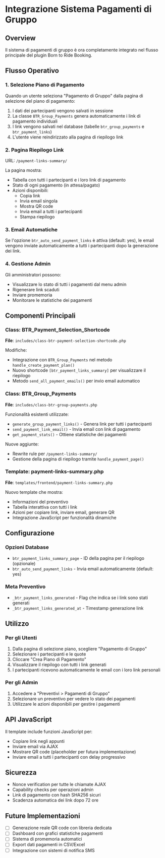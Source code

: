 # Integrazione Sistema Pagamenti di Gruppo

## Overview
Il sistema di pagamenti di gruppo è ora completamente integrato nel flusso principale del plugin Born to Ride Booking.

## Flusso Operativo

### 1. Selezione Piano di Pagamento
Quando un utente seleziona "Pagamento di Gruppo" dalla pagina di selezione del piano di pagamento:

1. I dati dei partecipanti vengono salvati in sessione
2. La classe `BTR_Group_Payments` genera automaticamente i link di pagamento individuali
3. I link vengono salvati nel database (tabelle `btr_group_payments` e `btr_payment_links`)
4. L'utente viene reindirizzato alla pagina di riepilogo link

### 2. Pagina Riepilogo Link
URL: `/payment-links-summary/`

La pagina mostra:
- Tabella con tutti i partecipanti e i loro link di pagamento
- Stato di ogni pagamento (in attesa/pagato)
- Azioni disponibili:
  - Copia link
  - Invia email singola
  - Mostra QR code
  - Invia email a tutti i partecipanti
  - Stampa riepilogo

### 3. Email Automatiche
Se l'opzione `btr_auto_send_payment_links` è attiva (default: yes), le email vengono inviate automaticamente a tutti i partecipanti dopo la generazione dei link.

### 4. Gestione Admin
Gli amministratori possono:
- Visualizzare lo stato di tutti i pagamenti dal menu admin
- Rigenerare link scaduti
- Inviare promemoria
- Monitorare le statistiche dei pagamenti

## Componenti Principali

### Class: BTR_Payment_Selection_Shortcode
**File**: `includes/class-btr-payment-selection-shortcode.php`

Modifiche:
- Integrazione con `BTR_Group_Payments` nel metodo `handle_create_payment_plan()`
- Nuovo shortcode `[btr_payment_links_summary]` per visualizzare il riepilogo
- Metodo `send_all_payment_emails()` per invio email automatico

### Class: BTR_Group_Payments
**File**: `includes/class-btr-group-payments.php`

Funzionalità esistenti utilizzate:
- `generate_group_payment_links()` - Genera link per tutti i partecipanti
- `send_payment_link_email()` - Invia email con link di pagamento
- `get_payment_stats()` - Ottiene statistiche dei pagamenti

Nuove aggiunte:
- Rewrite rule per `/payment-links-summary/`
- Gestione della pagina di riepilogo tramite `handle_payment_page()`

### Template: payment-links-summary.php
**File**: `templates/frontend/payment-links-summary.php`

Nuovo template che mostra:
- Informazioni del preventivo
- Tabella interattiva con tutti i link
- Azioni per copiare link, inviare email, generare QR
- Integrazione JavaScript per funzionalità dinamiche

## Configurazione

### Opzioni Database
- `btr_payment_links_summary_page` - ID della pagina per il riepilogo (opzionale)
- `btr_auto_send_payment_links` - Invia email automaticamente (default: yes)

### Meta Preventivo
- `_btr_payment_links_generated` - Flag che indica se i link sono stati generati
- `_btr_payment_links_generated_at` - Timestamp generazione link

## Utilizzo

### Per gli Utenti
1. Dalla pagina di selezione piano, scegliere "Pagamento di Gruppo"
2. Selezionare i partecipanti e le quote
3. Cliccare "Crea Piano di Pagamento"
4. Visualizzare il riepilogo con tutti i link generati
5. I partecipanti ricevono automaticamente le email con i loro link personali

### Per gli Admin
1. Accedere a "Preventivi > Pagamenti di Gruppo"
2. Selezionare un preventivo per vedere lo stato dei pagamenti
3. Utilizzare le azioni disponibili per gestire i pagamenti

## API JavaScript

Il template include funzioni JavaScript per:
- Copiare link negli appunti
- Inviare email via AJAX
- Mostrare QR code (placeholder per futura implementazione)
- Inviare email a tutti i partecipanti con delay progressivo

## Sicurezza
- Nonce verification per tutte le chiamate AJAX
- Capability checks per operazioni admin
- Link di pagamento con hash SHA256 sicuri
- Scadenza automatica dei link dopo 72 ore

## Future Implementazioni
- [ ] Generazione reale QR code con libreria dedicata
- [ ] Dashboard con grafici statistiche pagamenti
- [ ] Sistema di promemoria automatici
- [ ] Export dati pagamenti in CSV/Excel
- [ ] Integrazione con sistemi di notifica SMS